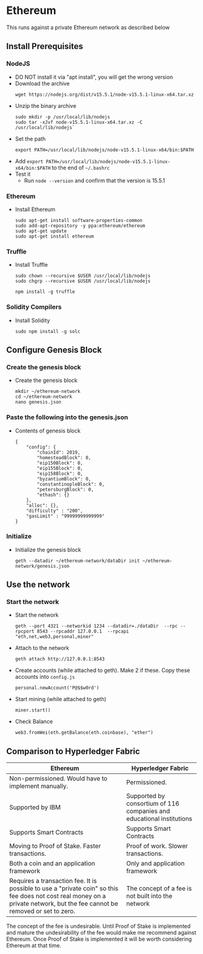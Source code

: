 # Ethereum
This runs against a private Ethereum network as described below

## Install Prerequisites
### NodeJS
* DO NOT install it via "apt install", you will get the wrong version
* Download the archive
    ```
    wget https://nodejs.org/dist/v15.5.1/node-v15.5.1-linux-x64.tar.xz
    ```    
* Unzip the binary archive
    ```    
    sudo mkdir -p /usr/local/lib/nodejs    
    sudo tar -xJvf node-v15.5.1-linux-x64.tar.xz -C /usr/local/lib/nodejs`
    ```
* Set the path
    ```
    export PATH=/usr/local/lib/nodejs/node-v15.5.1-linux-x64/bin:$PATH
    ```
* Add `export PATH=/usr/local/lib/nodejs/node-v15.5.1-linux-x64/bin:$PATH` to the end of `~/.bashrc`
* Test it
    * Run `node --version` and confirm that the version is 15.5.1
### Ethereum
* Install Ethereum    
    ```
    sudo apt-get install software-properties-common
    sudo add-apt-repository -y ppa:ethereum/ethereum
    sudo apt-get update
    sudo apt-get install ethereum
    ```
### Truffle
* Install Truffle    
    ```
    sudo chown --recursive $USER /usr/local/lib/nodejs
    sudo chgrp --recursive $USER /usr/local/lib/nodejs    

    npm install -g truffle
    ```
### Solidity Compilers
* Install Solidity
    ```
    sudo npm install -g solc
    ```

## Configure Genesis Block
### Create the genesis block
* Create the genesis block
    ```
    mkdir ~/ethereum-network
    cd ~/ethereum-network
    nano genesis.json
    ```
### Paste the following into the genesis.json
* Contents of genesis block
    ```
    {
        "config": {
            "chainId": 2019,
            "homesteadBlock": 0,
            "eip150Block": 0,
            "eip155Block": 0,
            "eip158Block": 0,
            "byzantiumBlock": 0,
            "constantinopleBlock": 0,
            "petersburgBlock": 0,
            "ethash": {}
        },
        "alloc": {},
        "difficulty" : "200",
        "gasLimit" : "99999999999999"
    }
    ```
### Initialize
* Initialize the genesis block
    ```
    geth --datadir ~/ethereum-network/dataDir init ~/ethereum-network/genesis.json
    ```

## Use the network   
### Start the network
* Start the network
    ```
    geth --port 4321 --networkid 1234 --datadir=./dataDir  --rpc --rpcport 8543 --rpcaddr 127.0.0.1  --rpcapi "eth,net,web3,personal,miner"
    ```
* Attach to the network
    ```
    geth attach http://127.0.0.1:8543
    ```
* Create accounts (while attached to geth).  Make 2 if these. Copy these accounts into `config.js`
    ```
    personal.newAccount('P@$$w0rd')
    ```
* Start mining (while attached to geth)
    ```
    miner.start()
    ```
* Check Balance
    ```
    web3.fromWei(eth.getBalance(eth.coinbase), "ether")
    ```
    
## Comparison to Hyperledger Fabric
| Ethereum                                                                                                                                                                      | Hyperledger Fabric                                                    |
|-------------------------------------------------------------------------------------------------------------------------------------------------------------------------------|-----------------------------------------------------------------------|
| Non-permissioned.  Would have to implement manually.                                                                                                                          | Permissioned.                                                         |
| Supported by IBM                                                                                                                                                              | Supported by consortium of 116 companies and educational institutions |
| Supports Smart Contracts                                                                                                                                                      | Supports Smart Contracts                                              |
| Moving to Proof of Stake.  Faster transactions.                                                                                                                               | Proof of work.  Slower transactions.                                  |
| Both a coin and an application framework                                                                                                                                      | Only and application framework                                        |
| Requires a transaction fee.  It is possible to use a "private coin" so this fee does not cost  real money on a private network, but the fee cannot be removed or set to zero. | The concept of a fee is not built into the network                    |

The concept of the fee is undesirable.  Until Proof of Stake is implemented and mature the undesirability of the fee would make me recommend against Ethereum.  Once Proof of Stake is implemented it will be worth considering Ethereum at that time.
